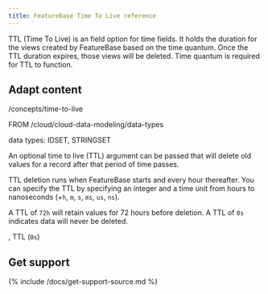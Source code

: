 ```yaml
---
title: FeatureBase Time To Live reference
---
```


TTL (Time To Live) is an field option for time fields. It holds the duration for the views created by FeatureBase based on the time quantum. Once the TTL duration expires, those views will be deleted. Time quantum is required for TTL to function.

## Adapt content

/concepts/time-to-live


FROM /cloud/cloud-data-modeling/data-types

data types: IDSET, STRINGSET  

An optional time to live (TTL) argument can be passed that will delete old values for a record after that period of time passes.

TTL deletion runs when FeatureBase starts and every hour thereafter. You can specify the TTL by specifying an integer and a time unit from hours to nanoseconds (<integer>+`h`, `m`, `s`, `ms`, `us`, `ns`).

A TTL of `72h` will retain values for 72 hours before deletion. A TTL of `0s` indicates data will never be deleted.

, TTL (`0s`)

## Get support

{% include /docs/get-support-source.md %}
